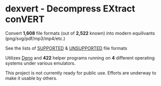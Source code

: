 # dexvert - **D**ecompress **EX**tract con**VERT**
Convert **1,608** file formats (out of **2,522** known) into modern equilivants (png/svg/pdf/mp3/mp4/etc.)

See the lists of [SUPPORTED](SUPPORTED.md) & [UNSUPPORTED](UNSUPPORTED.md) file formats

Utilizes [Deno](https://deno.land/) and **422** helper programs running on **4** different operating systems under various emulators.

This project is not currently ready for public use. Efforts are underway to make it usable by others.

